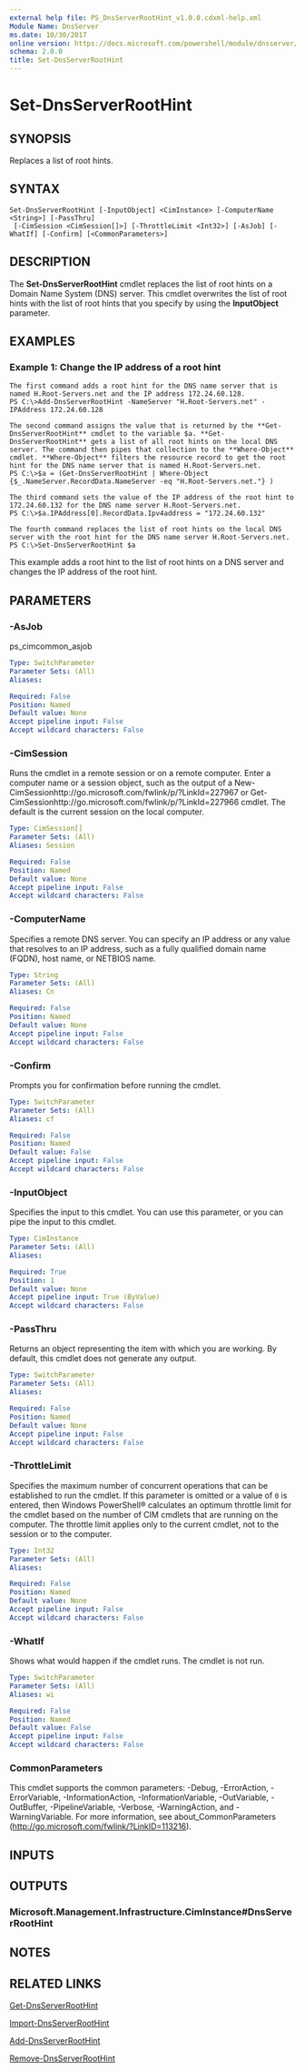 ```yaml
---
external help file: PS_DnsServerRootHint_v1.0.0.cdxml-help.xml
Module Name: DnsServer
ms.date: 10/30/2017
online version: https://docs.microsoft.com/powershell/module/dnsserver/set-dnsserverroothint?view=windowsserver2012r2-ps&wt.mc_id=ps-gethelp
schema: 2.0.0
title: Set-DnsServerRootHint
---
```


# Set-DnsServerRootHint

## SYNOPSIS
Replaces a list of root hints.

## SYNTAX

```
Set-DnsServerRootHint [-InputObject] <CimInstance> [-ComputerName <String>] [-PassThru]
 [-CimSession <CimSession[]>] [-ThrottleLimit <Int32>] [-AsJob] [-WhatIf] [-Confirm] [<CommonParameters>]
```

## DESCRIPTION
The **Set-DnsServerRootHint** cmdlet replaces the list of root hints on a Domain Name System (DNS) server.
This cmdlet overwrites the list of root hints with the list of root hints that you specify by using the **InputObject** parameter.

## EXAMPLES

### Example 1: Change the IP address of a root hint
```
The first command adds a root hint for the DNS name server that is named H.Root-Servers.net and the IP address 172.24.60.128.
PS C:\>Add-DnsServerRootHint -NameServer "H.Root-Servers.net" -IPAddress 172.24.60.128

The second command assigns the value that is returned by the **Get-DnsServerRootHint** cmdlet to the variable $a. **Get-DnsServerRootHint** gets a list of all root hints on the local DNS server. The command then pipes that collection to the **Where-Object** cmdlet. **Where-Object** filters the resource record to get the root hint for the DNS name server that is named H.Root-Servers.net.
PS C:\>$a = (Get-DnsServerRootHint | Where-Object {$_.NameServer.RecordData.NameServer -eq "H.Root-Servers.net."} )

The third command sets the value of the IP address of the root hint to 172.24.60.132 for the DNS name server H.Root-Servers.net.
PS C:\>$a.IPAddress[0].RecordData.Ipv4address = "172.24.60.132"

The fourth command replaces the list of root hints on the local DNS server with the root hint for the DNS name server H.Root-Servers.net.
PS C:\>Set-DnsServerRootHint $a
```

This example adds a root hint to the list of root hints on a DNS server and changes the IP address of the root hint.

## PARAMETERS

### -AsJob
ps_cimcommon_asjob

```yaml
Type: SwitchParameter
Parameter Sets: (All)
Aliases: 

Required: False
Position: Named
Default value: None
Accept pipeline input: False
Accept wildcard characters: False
```

### -CimSession
Runs the cmdlet in a remote session or on a remote computer.
Enter a computer name or a session object, such as the output of a New-CimSessionhttp://go.microsoft.com/fwlink/p/?LinkId=227967 or Get-CimSessionhttp://go.microsoft.com/fwlink/p/?LinkId=227966 cmdlet.
The default is the current session on the local computer.

```yaml
Type: CimSession[]
Parameter Sets: (All)
Aliases: Session

Required: False
Position: Named
Default value: None
Accept pipeline input: False
Accept wildcard characters: False
```

### -ComputerName
Specifies a remote DNS server.
You can specify an IP address or any value that resolves to an IP address, such as a fully qualified domain name (FQDN), host name, or NETBIOS name.

```yaml
Type: String
Parameter Sets: (All)
Aliases: Cn

Required: False
Position: Named
Default value: None
Accept pipeline input: False
Accept wildcard characters: False
```

### -Confirm
Prompts you for confirmation before running the cmdlet.

```yaml
Type: SwitchParameter
Parameter Sets: (All)
Aliases: cf

Required: False
Position: Named
Default value: False
Accept pipeline input: False
Accept wildcard characters: False
```

### -InputObject
Specifies the input to this cmdlet.
You can use this parameter, or you can pipe the input to this cmdlet.

```yaml
Type: CimInstance
Parameter Sets: (All)
Aliases: 

Required: True
Position: 1
Default value: None
Accept pipeline input: True (ByValue)
Accept wildcard characters: False
```

### -PassThru
Returns an object representing the item with which you are working.
By default, this cmdlet does not generate any output.

```yaml
Type: SwitchParameter
Parameter Sets: (All)
Aliases: 

Required: False
Position: Named
Default value: None
Accept pipeline input: False
Accept wildcard characters: False
```

### -ThrottleLimit
Specifies the maximum number of concurrent operations that can be established to run the cmdlet.
If this parameter is omitted or a value of `0` is entered, then Windows PowerShell® calculates an optimum throttle limit for the cmdlet based on the number of CIM cmdlets that are running on the computer.
The throttle limit applies only to the current cmdlet, not to the session or to the computer.

```yaml
Type: Int32
Parameter Sets: (All)
Aliases: 

Required: False
Position: Named
Default value: None
Accept pipeline input: False
Accept wildcard characters: False
```

### -WhatIf
Shows what would happen if the cmdlet runs.
The cmdlet is not run.

```yaml
Type: SwitchParameter
Parameter Sets: (All)
Aliases: wi

Required: False
Position: Named
Default value: False
Accept pipeline input: False
Accept wildcard characters: False
```

### CommonParameters
This cmdlet supports the common parameters: -Debug, -ErrorAction, -ErrorVariable, -InformationAction, -InformationVariable, -OutVariable, -OutBuffer, -PipelineVariable, -Verbose, -WarningAction, and -WarningVariable. For more information, see about_CommonParameters (http://go.microsoft.com/fwlink/?LinkID=113216).

## INPUTS

## OUTPUTS

### Microsoft.Management.Infrastructure.CimInstance#DnsServerRootHint

## NOTES

## RELATED LINKS

[Get-DnsServerRootHint](./Get-DnsServerRootHint.md)

[Import-DnsServerRootHint](./Import-DnsServerRootHint.md)

[Add-DnsServerRootHint](./Add-DnsServerRootHint.md)

[Remove-DnsServerRootHint](./Remove-DnsServerRootHint.md)

